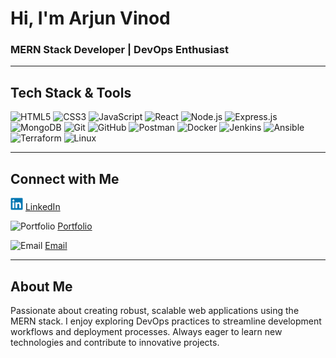 # Hi, I'm Arjun Vinod

<div>
  <h3>MERN Stack Developer | DevOps Enthusiast</h3>
</div>

---

## Tech Stack & Tools

<p >
  <img src="https://img.shields.io/badge/HTML5-%23E34F26.svg?style=for-the-badge&logo=html5&logoColor=white" alt="HTML5"/>
  <img src="https://img.shields.io/badge/CSS3-%231572B6.svg?style=for-the-badge&logo=css3&logoColor=white" alt="CSS3"/>
  <img src="https://img.shields.io/badge/JavaScript-%23F7DF1E.svg?style=for-the-badge&logo=javascript&logoColor=black" alt="JavaScript"/>
  <img src="https://img.shields.io/badge/React-%2361DAFB.svg?style=for-the-badge&logo=react&logoColor=black" alt="React"/>



  <img src="https://img.shields.io/badge/Node.js-%23339933.svg?style=for-the-badge&logo=node.js&logoColor=white" alt="Node.js"/>
  <img src="https://img.shields.io/badge/Express.js-%23000000.svg?style=for-the-badge&logo=express&logoColor=white" alt="Express.js"/>
  <img src="https://img.shields.io/badge/MongoDB-%2347A248.svg?style=for-the-badge&logo=mongodb&logoColor=white" alt="MongoDB"/>



  <img src="https://img.shields.io/badge/Git-%23F05032.svg?style=for-the-badge&logo=git&logoColor=white" alt="Git"/>
  <img src="https://img.shields.io/badge/GitHub-%23181717.svg?style=for-the-badge&logo=github&logoColor=white" alt="GitHub"/>
  <img src="https://img.shields.io/badge/Postman-%23FF6C37.svg?style=for-the-badge&logo=postman&logoColor=white" alt="Postman"/>



  <img src="https://img.shields.io/badge/Docker-%232496ED.svg?style=for-the-badge&logo=docker&logoColor=white" alt="Docker"/>
  <img src="https://img.shields.io/badge/Jenkins-%23D24939.svg?style=for-the-badge&logo=jenkins&logoColor=white" alt="Jenkins"/>
  <img src="https://img.shields.io/badge/Ansible-%23EE0000.svg?style=for-the-badge&logo=ansible&logoColor=white" alt="Ansible"/>
  <img src="https://img.shields.io/badge/Terraform-%235835CC.svg?style=for-the-badge&logo=terraform&logoColor=white" alt="Terraform"/>
  <img src="https://img.shields.io/badge/Linux-%23FCC624.svg?style=for-the-badge&logo=linux&logoColor=black" alt="Linux"/>
</p>

---

## Connect with Me

<p align="left">
  <img src="https://raw.githubusercontent.com/devicons/devicon/master/icons/linkedin/linkedin-original.svg" alt="LinkedIn" width="20" height="20"/> <a href="https://www.linkedin.com/in/arjun-vinod-443900213/" target="_blank">LinkedIn</a>
</p>

<p align="left">
  <img src="https://www.vectorlogo.zone/logos/netlify/netlify-icon.svg" alt="Portfolio" width="20" height="20"/> <a href="https://arjunvinod.netlify.app/" target="_blank">Portfolio</a>
</p>

<p align="left">
  <img src="https://cdn.jsdelivr.net/gh/devicons/devicon/icons/google/google-original.svg" alt="Email" width="20" height="20"/> <a href="mailto:arjun.vinodaj77@gmail.com">Email</a>
</p>

---

## About Me

Passionate about creating robust, scalable web applications using the MERN stack. I enjoy exploring DevOps practices to streamline development workflows and deployment processes. Always eager to learn new technologies and contribute to innovative projects.
